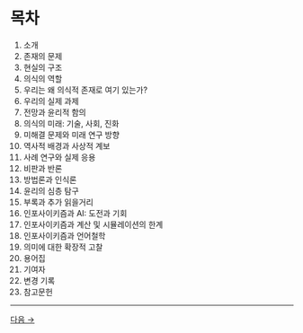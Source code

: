 # 목차

1. 소개
2. 존재의 문제
3. 현실의 구조
4. 의식의 역할
5. 우리는 왜 의식적 존재로 여기 있는가?
6. 우리의 실제 과제
7. 전망과 윤리적 함의
8. 의식의 미래: 기술, 사회, 진화
9. 미해결 문제와 미래 연구 방향
10. 역사적 배경과 사상적 계보
11. 사례 연구와 실제 응용
12. 비판과 반론
13. 방법론과 인식론
14. 윤리의 심층 탐구
15. 부록과 추가 읽을거리
16. 인포사이키즘과 AI: 도전과 기회
17. 인포사이키즘과 계산 및 시뮬레이션의 한계
18. 인포사이키즘과 언어철학
19. 의미에 대한 확장적 고찰
20. 용어집
21. 기여자
22. 변경 기록
23. 참고문헌

---
<div class="navigation-links"><a href="../01_소개/" class="nav-link next-link">다음 →</a>
</div>
